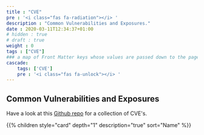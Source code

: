 ```yaml
---
title : "CVE"
pre : '<i class="fas fa-radiation"></i> '
description : "Common Vulnerabilities and Exposures."
date : 2020-03-11T12:34:37+01:00
# hidden : true
# draft : true
weight : 0
tags : ["CVE"]
### a map of Front Matter keys whose values are passed down to the page's descendants unless overwritten by self or a closer ancestor's cascade. 
cascade:
    tags: ['CVE']
    pre : '<i class="fas fa-unlock"></i> '
---
```


## Common Vulnerabilities and Exposures

Have a look at this [Github repo](https://github.com/trickest/cve) for a collection of CVE's.

{{% children style="card" depth="1" description="true" sort="Name"  %}}
